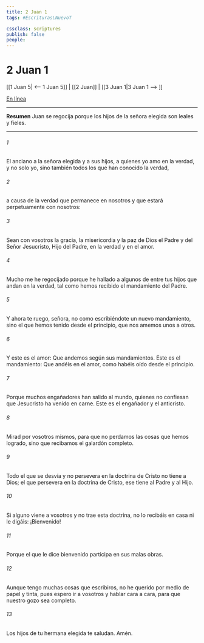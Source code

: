 ```yaml
---
title: 2 Juan 1
tags: #Escrituras\NuevoT

cssclass: scriptures
publish: false
people:
---
```


# 2 Juan 1
[[1 Juan 5| <-- 1 Juan 5]] | [[2 Juan]] | [[3 Juan 1|3 Juan 1 --> ]]

[En línea](https://churchofjesuschrist.org/study/scriptures/nt/2-jn/1?lang=spa)

---
__Resumen__
Juan se regocija porque los hijos de la señora elegida son leales y fieles.

---
###### 1 
El anciano a la señora elegida y a sus hijos, a quienes yo amo en la verdad, y no solo yo, sino también todos los que han conocido la verdad,

###### 2 
a causa de la verdad que permanece en nosotros y que estará perpetuamente con nosotros:

###### 3 
Sean con vosotros la gracia, la misericordia y la paz de Dios el Padre y del Señor Jesucristo, Hijo del Padre, en la verdad y en el amor.

###### 4 
Mucho me he regocijado porque he hallado a algunos de entre tus hijos que andan en la verdad, tal como hemos recibido el mandamiento del Padre.

###### 5 
Y ahora te ruego, señora, no como escribiéndote un nuevo mandamiento, sino el que hemos tenido desde el principio, que nos amemos unos a otros.

###### 6 
Y este es el amor: Que andemos según sus mandamientos. Este es el mandamiento: Que andéis en el amor, como habéis oído desde el principio.

###### 7 
Porque muchos engañadores han salido al mundo, quienes no confiesan que Jesucristo ha venido en carne. Este es el engañador y el anticristo.

###### 8 
Mirad por vosotros mismos, para que no perdamos las cosas que hemos logrado, sino que recibamos el galardón completo.

###### 9 
Todo el que se desvía y no persevera en la doctrina de Cristo no tiene a Dios; el que persevera en la doctrina de Cristo, ese  tiene al Padre y al Hijo.

###### 10 
Si alguno viene a vosotros y no trae esta doctrina, no lo recibáis en casa ni le digáis: ¡Bienvenido!

###### 11 
Porque el que le dice bienvenido participa en sus malas obras.

###### 12 
Aunque tengo muchas cosas que escribiros, no he querido  por medio de papel y tinta, pues espero ir a vosotros y hablar cara a cara, para que nuestro gozo sea completo.

###### 13 
Los hijos de tu hermana elegida te saludan. Amén.

